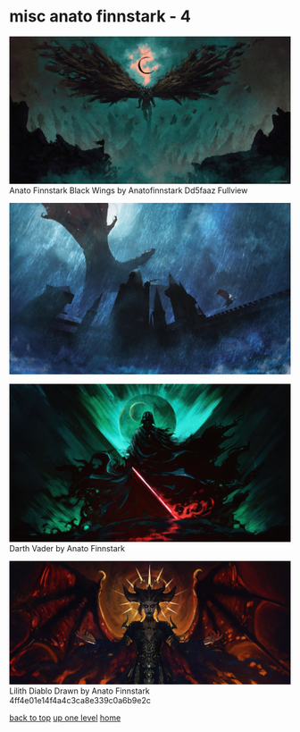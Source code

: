# misc anato finnstark - 4
[![Anato Finnstark Black Wings by Anatofinnstark Dd5faaz Fullview](/desktop/misc%20anato%20finnstark/anato-finnstark-black-wings-by-anatofinnstark-dd5faaz-fullview.jpg "Anato Finnstark Black Wings by Anatofinnstark Dd5faaz Fullview")](https://raw.githubusercontent.com/buckmanc/wallpapers/main/desktop/misc%20anato%20finnstark/anato-finnstark-black-wings-by-anatofinnstark-dd5faaz-fullview.jpg)\
Anato Finnstark Black Wings by Anatofinnstark Dd5faaz Fullview

[![anato-finnstark-web-pe4tit.jpg](/desktop/misc%20anato%20finnstark/anato-finnstark-web-pe4tit.jpg "anato-finnstark-web-pe4tit.jpg")](https://raw.githubusercontent.com/buckmanc/wallpapers/main/desktop/misc%20anato%20finnstark/anato-finnstark-web-pe4tit.jpg)

[![Darth Vader by Anato Finnstark](/desktop/misc%20anato%20finnstark/darth%20vader%20by%20anato%20finnstark.jpg "Darth Vader by Anato Finnstark")](https://raw.githubusercontent.com/buckmanc/wallpapers/main/desktop/misc%20anato%20finnstark/darth%20vader%20by%20anato%20finnstark.jpg)\
Darth Vader by Anato Finnstark

[![ Lilith Diablo Drawn by Anato Finnstark 4ff4e01e14f4a4c3ca8e339c0a6b9e2c](/desktop/misc%20anato%20finnstark/lilith_diablo_drawn_by_anato_finnstark__4ff4e01e14f4a4c3ca8e339c0a6b9e2c.jpg " Lilith Diablo Drawn by Anato Finnstark 4ff4e01e14f4a4c3ca8e339c0a6b9e2c")](https://raw.githubusercontent.com/buckmanc/wallpapers/main/desktop/misc%20anato%20finnstark/lilith_diablo_drawn_by_anato_finnstark__4ff4e01e14f4a4c3ca8e339c0a6b9e2c.jpg)\
 Lilith Diablo Drawn by Anato Finnstark 4ff4e01e14f4a4c3ca8e339c0a6b9e2c


</p>
</details>


[back to top](#)
[up one level](/desktop/README.MD)
[home](/)
